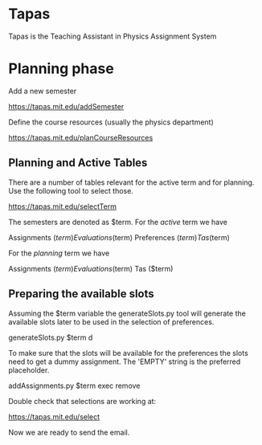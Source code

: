 # Tapas

Tapas is the Teaching Assistant in Physics Assignment System

# Planning phase

Add a new semester

  https://tapas.mit.edu/addSemester

Define the course resources (usually the physics department)

  https://tapas.mit.edu/planCourseResources

## Planning and Active Tables

There are a number of tables relevant for the active term and for planning. Use the following tool to select those.

  https://tapas.mit.edu/selectTerm

The semesters are denoted as $term. For the *active* term we have

  Assignments ($term)
  Evaluations ($term)
  Preferences ($term)
  Tas ($term)
  
For the *planning* term we have

  Assignments ($term)
  Evaluations ($term)
  Tas ($term)


## Preparing the available slots

Assuming the $term variable the generateSlots.py tool will generate the available slots later to be used in the selection of preferences.

  generateSlots.py $term d

To make sure that the slots will be available for the preferences the slots need to get a dummy assignment. The 'EMPTY' string is the preferred placeholder.

  addAssignments.py $term exec remove

Double check that selections are working at:

  https://tapas.mit.edu/select

Now we are ready to send the email.

